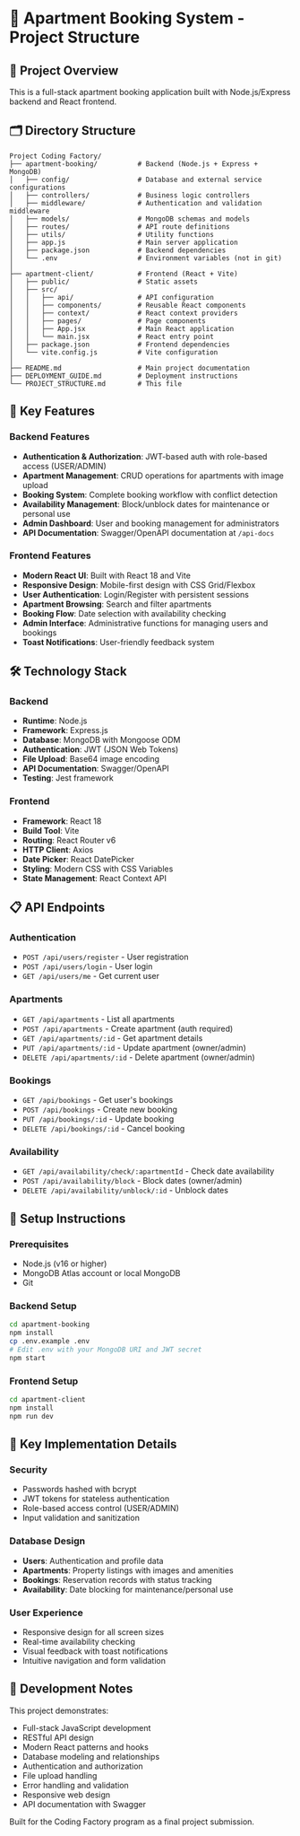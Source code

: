 # 🏢 Apartment Booking System - Project Structure

## 📁 Project Overview
This is a full-stack apartment booking application built with Node.js/Express backend and React frontend.

## 🗂️ Directory Structure

```
Project Coding Factory/
├── apartment-booking/          # Backend (Node.js + Express + MongoDB)
│   ├── config/                 # Database and external service configurations
│   ├── controllers/            # Business logic controllers
│   ├── middleware/             # Authentication and validation middleware
│   ├── models/                 # MongoDB schemas and models
│   ├── routes/                 # API route definitions
│   ├── utils/                  # Utility functions
│   ├── app.js                  # Main server application
│   ├── package.json            # Backend dependencies
│   └── .env                    # Environment variables (not in git)
│
├── apartment-client/           # Frontend (React + Vite)
│   ├── public/                 # Static assets
│   ├── src/
│   │   ├── api/                # API configuration
│   │   ├── components/         # Reusable React components
│   │   ├── context/            # React context providers
│   │   ├── pages/              # Page components
│   │   ├── App.jsx             # Main React application
│   │   └── main.jsx            # React entry point
│   ├── package.json            # Frontend dependencies
│   └── vite.config.js          # Vite configuration
│
├── README.md                   # Main project documentation
├── DEPLOYMENT_GUIDE.md         # Deployment instructions
└── PROJECT_STRUCTURE.md        # This file
```

## 🚀 Key Features

### Backend Features
- **Authentication & Authorization**: JWT-based auth with role-based access (USER/ADMIN)
- **Apartment Management**: CRUD operations for apartments with image upload
- **Booking System**: Complete booking workflow with conflict detection
- **Availability Management**: Block/unblock dates for maintenance or personal use
- **Admin Dashboard**: User and booking management for administrators
- **API Documentation**: Swagger/OpenAPI documentation at `/api-docs`

### Frontend Features
- **Modern React UI**: Built with React 18 and Vite
- **Responsive Design**: Mobile-first design with CSS Grid/Flexbox
- **User Authentication**: Login/Register with persistent sessions
- **Apartment Browsing**: Search and filter apartments
- **Booking Flow**: Date selection with availability checking
- **Admin Interface**: Administrative functions for managing users and bookings
- **Toast Notifications**: User-friendly feedback system

## 🛠️ Technology Stack

### Backend
- **Runtime**: Node.js
- **Framework**: Express.js
- **Database**: MongoDB with Mongoose ODM
- **Authentication**: JWT (JSON Web Tokens)
- **File Upload**: Base64 image encoding
- **API Documentation**: Swagger/OpenAPI
- **Testing**: Jest framework

### Frontend
- **Framework**: React 18
- **Build Tool**: Vite
- **Routing**: React Router v6
- **HTTP Client**: Axios
- **Date Picker**: React DatePicker
- **Styling**: Modern CSS with CSS Variables
- **State Management**: React Context API

## 📋 API Endpoints

### Authentication
- `POST /api/users/register` - User registration
- `POST /api/users/login` - User login
- `GET /api/users/me` - Get current user

### Apartments
- `GET /api/apartments` - List all apartments
- `POST /api/apartments` - Create apartment (auth required)
- `GET /api/apartments/:id` - Get apartment details
- `PUT /api/apartments/:id` - Update apartment (owner/admin)
- `DELETE /api/apartments/:id` - Delete apartment (owner/admin)

### Bookings
- `GET /api/bookings` - Get user's bookings
- `POST /api/bookings` - Create new booking
- `PUT /api/bookings/:id` - Update booking
- `DELETE /api/bookings/:id` - Cancel booking

### Availability
- `GET /api/availability/check/:apartmentId` - Check date availability
- `POST /api/availability/block` - Block dates (owner/admin)
- `DELETE /api/availability/unblock/:id` - Unblock dates

## 🔧 Setup Instructions

### Prerequisites
- Node.js (v16 or higher)
- MongoDB Atlas account or local MongoDB
- Git

### Backend Setup
```bash
cd apartment-booking
npm install
cp .env.example .env
# Edit .env with your MongoDB URI and JWT secret
npm start
```

### Frontend Setup
```bash
cd apartment-client
npm install
npm run dev
```

## 🎯 Key Implementation Details

### Security
- Passwords hashed with bcrypt
- JWT tokens for stateless authentication
- Role-based access control (USER/ADMIN)
- Input validation and sanitization

### Database Design
- **Users**: Authentication and profile data
- **Apartments**: Property listings with images and amenities
- **Bookings**: Reservation records with status tracking
- **Availability**: Date blocking for maintenance/personal use

### User Experience
- Responsive design for all screen sizes
- Real-time availability checking
- Visual feedback with toast notifications
- Intuitive navigation and form validation

## 📝 Development Notes

This project demonstrates:
- Full-stack JavaScript development
- RESTful API design
- Modern React patterns and hooks
- Database modeling and relationships
- Authentication and authorization
- File upload handling
- Error handling and validation
- Responsive web design
- API documentation with Swagger

Built for the Coding Factory program as a final project submission.
